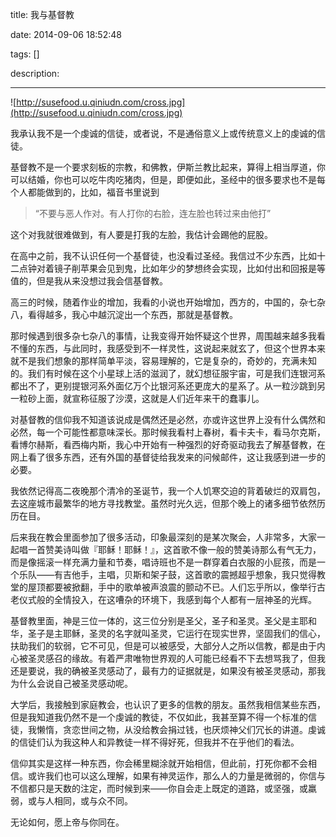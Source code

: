 title: 我与基督教

date: 2014-09-06 18:52:48

tags: []

description: 

---
![http://susefood.u.qiniudn.com/cross.jpg](http://susefood.u.qiniudn.com/cross.jpg)

我承认我不是一个虔诚的信徒，或者说，不是通俗意义上或传统意义上的虔诚的信徒。

基督教不是一个要求刻板的宗教，和佛教，伊斯兰教比起来，算得上相当厚道，你可以结婚，你也可以吃牛肉吃猪肉，但是，即便如此，圣经中的很多要求也不是每个人都能做到的，比如，福音书里说到

> “不要与恶人作对。有人打你的右脸，连左脸也转过来由他打”

这个对我就很难做到，有人要是打我的左脸，我估计会踢他的屁股。

在高中之前，我不认识任何一个基督徒，也没看过圣经。我信过不少东西，比如十二点钟对着镜子削苹果会见到鬼，比如年少的梦想终会实现，比如付出和回报是等值的，但是我从来没想过我会信基督教。

高三的时候，随着作业的增加，我看的小说也开始增加，西方的，中国的，杂七杂八，看得越多，我心中越沉淀出一个东西，那就是基督教。

那时候遇到很多杂七杂八的事情，让我变得开始怀疑这个世界，周围越来越多我看不懂的东西，与此同时，我感受到不一样灵性，这说起来就玄了，但这个世界本来就不是我们想象的那样简单平淡，容易理解的，它是复杂的，奇妙的，充满未知的。我们有时候在这个小星球上活的滋润了，就幻想征服宇宙，可是我们连银河系都出不了，更别提银河系外面亿万个比银河系还更庞大的星系了。从一粒沙跳到另一粒砂上面，就宣称征服了沙漠，这就是人们近年来干的蠢事儿。

对基督教的信仰我不知道该说成是偶然还是必然，亦或许这世界上没有什么偶然和必然，每一个可能性都意味深长。那时候我看村上春树，看卡夫卡，看马尔克斯，看博尔赫斯，看西梅内斯，我心中开始有一种强烈的好奇驱动我去了解基督教，在网上看了很多东西，还有外国的基督徒给我发来的问候邮件，这让我感到进一步的必要。

我依然记得高二夜晚那个清冷的圣诞节，我一个人饥寒交迫的背着破烂的双肩包，去这座城市最繁华的地方寻找教堂。虽然时光久远，但那个晚上的诸多细节依然历历在目。

后来我在教会里面参加了很多活动，印象最深刻的是某次聚会，人非常多，大家一起唱一首赞美诗叫做『耶稣！耶稣！』，这首歌不像一般的赞美诗那么有气无力，而是像摇滚一样充满力量和节奏，唱诗班也不是一群穿着白衣服的小屁孩，而是一个乐队——有吉他手，主唱，贝斯和架子鼓，这首歌的震撼超乎想象，我只觉得教堂的屋顶都要被掀翻，手中的歌单被声浪震的颤动不已。人们忘乎所以，像举行古老仪式般的全情投入，在这嘈杂的环境下，我感到每个人都有一层神圣的光辉。

基督教里面，神是三位一体的，这三位分别是圣父，圣子和圣灵。圣父是主耶和华，圣子是主耶稣，圣灵的名字就叫圣灵，它运行在现实世界，坚固我们的信心，扶助我们的软弱，它不可见，但是可以被感受，大部分人之所以信教，都是由于内心被圣灵感召的缘故。有着严肃唯物世界观的人可能已经看不下去想骂我了，但我还是要说，我的确被圣灵感动了，最有力的证据就是，如果没有被圣灵感动，那我为什么会说自己被圣灵感动呢。

大学后，我接触到家庭教会，也认识了更多的信教的朋友。虽然我相信某些东西，但是我知道我仍然不是一个虔诚的教徒，不仅如此，我甚至算不得一个标准的信徒，我懒惰，贪恋世间之物，从没给教会捐过钱，也厌烦神父们冗长的讲道。虔诚的信徒们认为我这种人和异教徒一样不得好死，但我并不在乎他们的看法。

信仰其实是这样一种东西，你会稀里糊涂就开始相信，但此前，打死你都不会相信。或许我们也可以这么理解，如果有神灵运作，那么人的力量是微弱的，你信与不信都只是天数的注定，而时候到来——你自会走上既定的道路，或坚强，或羸弱，或与人相同，或与众不同。

无论如何，愿上帝与你同在。

 
